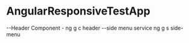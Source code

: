 # AngularResponsiveTestApp

--Header Component - ng g c header 
--side menu service ng g s side-menu